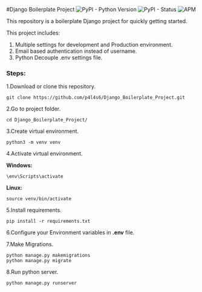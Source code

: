 #Django Boilerplate Project
![PyPI - Python Version](https://img.shields.io/pypi/pyversions/Django?style=flat-square)
![PyPI - Status](https://img.shields.io/pypi/status/django)
![APM](https://img.shields.io/apm/l/vim-mode)


This repository is a boilerplate Django project for quickly getting started.

This project includes:
1. Multiple settings for development and Production environment.
2. Email based authentication instead of username.
3. Python Decouple .env settings file.

### Steps:

    
1.Download or clone this repository.
    
    git clone https://github.com/p4l4s6/Django_Boilerplate_Project.git
2.Go to project folder.    
    
    cd Django_Boilerplate_Project/
3.Create virtual environment.
    
    python3 -m venv venv 
4.Activate virtual environment.

**Windows:**

    \env\Scripts\activate 
**Linux:**

    source venv/bin/activate
5.Install requirements.

    pip install -r requirements.txt
    
6.Configure your Environment variables in **.env** file.

7.Make Migrations.

    python manage.py makemigrations
    python manage.py migrate
8.Run python server.

    python manage.py runserver
